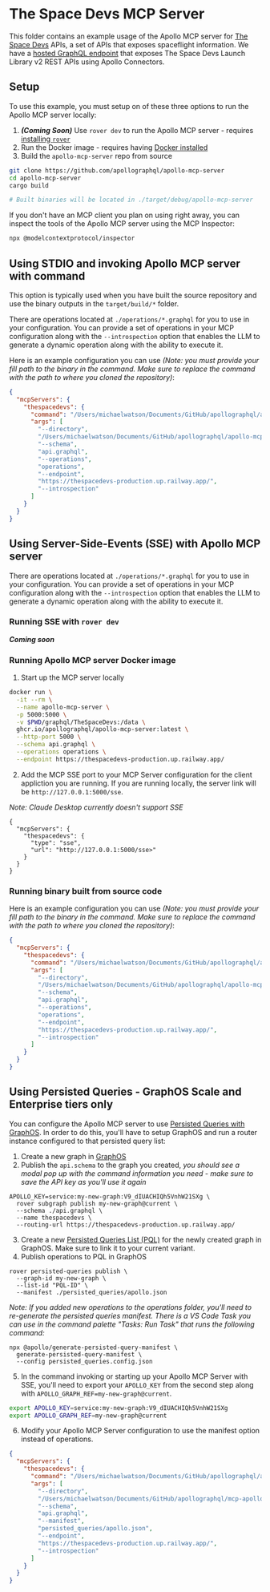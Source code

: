# The Space Devs MCP Server

This folder contains an example usage of the Apollo MCP server for [The Space Devs](https://thespacedevs.com/) APIs, a set of APIs that exposes spaceflight information. We have a [hosted GraphQL endpoint](https://thespacedevs-production.up.railway.app/) that exposes The Space Devs Launch Library v2 REST APIs using Apollo Connectors. 

## Setup

To use this example, you must setup on of these three options to run the Apollo MCP server locally:

1. **_(Coming Soon)_** Use `rover dev` to run the Apollo MCP server - requires [installing `rover`](https://www.apollographql.com/docs/rover/getting-started)
2. Run the Docker image - requires having [Docker installed](https://docs.docker.com/engine/install/)
3. Build the `apollo-mcp-server` repo from source 

```bash
git clone https://github.com/apollographql/apollo-mcp-server
cd apollo-mcp-server
cargo build

# Built binaries will be located in ./target/debug/apollo-mcp-server
```

If you don't have an MCP client you plan on using right away, you can inspect the tools of the Apollo MCP server using the MCP Inspector:

```sh
npx @modelcontextprotocol/inspector
```

## Using STDIO and invoking Apollo MCP server with command

This option is typically used when you have built the source repository and use the binary outputs in the `target/build/*` folder.

There are operations located at `./operations/*.graphql` for you to use in your configuration. You can provide a set of operations in your MCP configuration along with the `--introspection` option that enables the LLM to generate a dynamic operation along with the ability to execute it. 

Here is an example configuration you can use _(Note: you must provide your fill path to the binary in the command. Make sure to replace the command with the path to where you cloned the repository)_:

```json
{
  "mcpServers": {
    "thespacedevs": {
      "command": "/Users/michaelwatson/Documents/GitHub/apollographql/apollo-mcp-server/target/debug/apollo-mcp-server",
      "args": [
        "--directory",
        "/Users/michaelwatson/Documents/GitHub/apollographql/apollo-mcp-server/graphql/TheSpaceDevs",
        "--schema",
        "api.graphql",
        "--operations",
        "operations",
        "--endpoint",
        "https://thespacedevs-production.up.railway.app/",
        "--introspection"
      ]
    }
  }
}
```

## Using Server-Side-Events (SSE) with Apollo MCP server

There are operations located at `./operations/*.graphql` for you to use in your configuration. You can provide a set of operations in your MCP configuration along with the `--introspection` option that enables the LLM to generate a dynamic operation along with the ability to execute it. 

### Running SSE with `rover dev`

**_Coming soon_**

### Running Apollo MCP server Docker image

1. Start up the MCP server locally

```bash
docker run \
  -it --rm \
  --name apollo-mcp-server \
  -p 5000:5000 \
  -v $PWD/graphql/TheSpaceDevs:/data \
  ghcr.io/apollographql/apollo-mcp-server:latest \
  --http-port 5000 \
  --schema api.graphql \
  --operations operations \
  --endpoint https://thespacedevs-production.up.railway.app/
```

2. Add the MCP SSE port to your MCP Server configuration for the client appliction you are running. If you are running locally, the server link will be `http://127.0.0.1:5000/sse`.

_Note: Claude Desktop currently doesn't support SSE_

```
{
  "mcpServers": {
    "thespacedevs": {
      "type": "sse",
      "url": "http://127.0.0.1:5000/sse>"
    }
  }
}
```

### Running binary built from source code

Here is an example configuration you can use _(Note: you must provide your fill path to the binary in the command. Make sure to replace the command with the path to where you cloned the repository)_:

```json
{
  "mcpServers": {
    "thespacedevs": {
      "command": "/Users/michaelwatson/Documents/GitHub/apollographql/apollo-mcp-server/target/debug/apollo-mcp-server",
      "args": [
        "--directory",
        "/Users/michaelwatson/Documents/GitHub/apollographql/apollo-mcp-server/graphql/TheSpaceDevs",
        "--schema",
        "api.graphql",
        "--operations",
        "operations",
        "--endpoint",
        "https://thespacedevs-production.up.railway.app/",
        "--introspection"
      ]
    }
  }
}
```

## Using Persisted Queries - GraphOS Scale and Enterprise tiers only

You can configure the Apollo MCP server to use [Persisted Queries with GraphOS](https://www.apollographql.com/docs/graphos/routing/security/persisted-queries). In order to do this, you'll have to setup GraphOS and run a router instance configured to that persisted query list:

1. Create a new graph in [GraphOS](https://studio.apollographql.com/org)
2. Publish the `api.schema` to the graph you created, _you should see a modal pop up with the command information you need - make sure to save the API key as you'll use it again_

```
APOLLO_KEY=service:my-new-graph:V9_dIUACHIQh5VnhW21SXg \
  rover subgraph publish my-new-graph@current \
  --schema ./api.graphql \
  --name thespacedevs \
  --routing-url https://thespacedevs-production.up.railway.app/
```

3. Create a new [Persisted Queries List (PQL)](https://www.apollographql.com/docs/graphos/platform/security/persisted-queries#1-pql-creation-and-linking) for the newly created graph in GraphOS. Make sure to link it to your current variant.
4. Publish operations to PQL in GraphOS

```
rover persisted-queries publish \
  --graph-id my-new-graph \
  --list-id "PQL-ID" \
  --manifest ./persisted_queries/apollo.json
```

_Note: If you added new operations to the operations folder, you'll need to re-generate the persisted queries manifest. There is a VS Code Task you can use in the command palette "Tasks: Run Task" that runs the following command:_

```
npx @apollo/generate-persisted-query-manifest \
  generate-persisted-query-manifest \
  --config persisted_queries.config.json
```

5. In the command invoking or starting up your Apollo MCP Server with SSE, you'll need to export your `APOLLO_KEY` from the second step along with `APOLLO_GRAPH_REF=my-new-graph@current`.

```bash
export APOLLO_KEY=service:my-new-graph:V9_dIUACHIQh5VnhW21SXg
export APOLLO_GRAPH_REF=my-new-graph@current
```

6. Modify your Apollo MCP Server configuration to use the manifest option instead of operations.

```json
{
  "mcpServers": {
    "thespacedevs": {
      "command": "/Users/michaelwatson/Documents/GitHub/apollographql/apollo-mcp-server/target/debug/apollo-mcp-server",
      "args": [
        "--directory",
        "/Users/michaelwatson/Documents/GitHub/apollographql/mcp-apollo/graphql/TheSpaceDevs",
        "--schema",
        "api.graphql",
        "--manifest",
        "persisted_queries/apollo.json",
        "--endpoint",
        "https://thespacedevs-production.up.railway.app/",
        "--introspection"
      ]
    }
  }
}
```